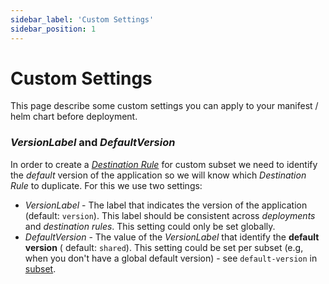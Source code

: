 ```yaml
---
sidebar_label: 'Custom Settings'
sidebar_position: 1
---
```


# Custom Settings

This page describe some custom settings you can apply to your manifest / helm chart before
deployment.

### _VersionLabel_ and _DefaultVersion_

In order to create a [_Destination Rule_][DR] for custom subset we need to identify the *default*
version of the application so we will know which _Destination Rule_ to duplicate. For this we use
two settings:

* _VersionLabel_ - The label that indicates the version of the application (default: `version`).
  This label should be consistent across _deployments_ and _destination rules_. This setting could
  only be set globally.
* _DefaultVersion_ - The value of the _VersionLabel_ that identify the **default version** (
  default: `shared`). This setting could be set per subset (e.g, when you don't have a global
  default version) - see `default-version` in [subset](./crd.md#subset).

[DR]: https://istio.io/latest/docs/reference/config/networking/destination-rule/